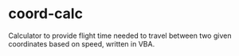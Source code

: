 # coord-calc
Calculator to provide flight time needed to travel between two given coordinates based on speed, written in VBA.
